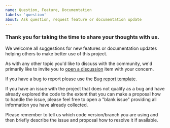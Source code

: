 ```yaml
---
name: Question, Feature, Documentation
labels: 'question'
about: Ask question, request feature or documentation update
---
```


### Thank you for taking the time to share your thoughts with us.

We welcome all suggestions for new features or documentation updates
helping others to make better use of this project.

As with any other topic you'd like to discuss with the community,
we'd primarily like to invite you to [open a discussion](https://github.com/openssl/openssl/discussions)
item with your concern.

If you have a bug to report please use the [Bug report template](https://github.com/open-quantum-safe/oqs-provider/issues/new?assignees=&labels=&projects=&template=bug_report.md&title=).

If you have an issue with the project that does not qualify as a bug
and have already explored the code to the extent that you can make a
proposal how to handle the issue, please feel free to open a
"blank issue" providing all information you have already collected.

Please remember to tell us which code version/branch you are using and
then briefly describe the issue and proposal how to resolve it if
available.
